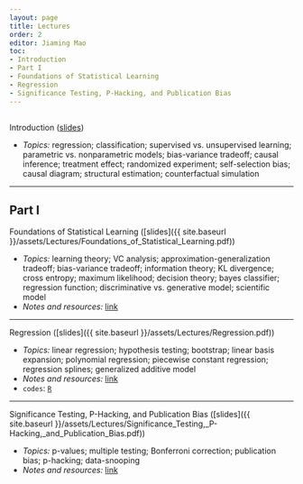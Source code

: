 ```yaml
---
layout: page
title: Lectures
order: 2
editor: Jiaming Mao
toc:
- Introduction
- Part I
- Foundations of Statistical Learning
- Regression
- Significance Testing, P-Hacking, and Publication Bias
---
```


<p style="height: 1px"></p>

<a id="introduction" />

Introduction ([slides]({{site.baseurl}}/assets/Lectures/Data_Analysis_for_Economics_-_Introduction.pdf))
- *Topics:* regression; classification; supervised vs. unsupervised learning; parametric vs. nonparametric models; bias-variance tradeoff; causal inference; treatment effect; randomized experiment; self-selection bias; causal diagram; structural estimation; counterfactual simulation

---

<a id="part-I" />

## Part I

<a id="foundations-of-statistical-learning" />

Foundations of Statistical Learning ([slides]({{ site.baseurl }}/assets/Lectures/Foundations_of_Statistical_Learning.pdf))
- *Topics:* learning theory; VC analysis; approximation-generalization tradeoff; bias-variance tradeoff; information theory; KL divergence; cross entropy; maximum likelihood; decision theory; bayes classifier; regression function; discriminative vs. generative model; scientific model
- *Notes and resources:* [link](https://github.com/jiamingmao/data-analysis/blob/master/Materials/Foundations%20of%20Statistical%20Learning/notes%20and%20resources.md)

---

<a id="regression" />

Regression ([slides]({{ site.baseurl }}/assets/Lectures/Regression.pdf)) 
- *Topics:* linear regression; hypothesis testing; bootstrap; linear basis expansion; polynomial regression; piecewise constant regression; regression splines; generalized additive model
- *Notes and resources:* [link](https://github.com/jiamingmao/data-analysis/blob/master/Materials/Regression/notes%20and%20resources.md)
- `codes`: [`R`](https://l.xmu.edu.cn/mod/folder/view.php?id=87904)

---

<a id="significance_testing,_p-Hacking,_and_publication_bias" />

Significance Testing, P-Hacking, and Publication Bias ([slides]({{ site.baseurl }}/assets/Lectures/Significance_Testing,_P-Hacking,_and_Publication_Bias.pdf)) 
- *Topics:* p-values; multiple testing; Bonferroni correction; publication bias; p-hacking; data-snooping
- *Notes and resources:* [link](https://github.com/jiamingmao/data-analysis/tree/master/Materials/Significance%20Testing%2C%20P-Hacking%2C%20and%20Publication%20Bias/notes%20and%20resources.md)
 



